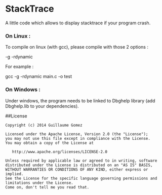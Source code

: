 StackTrace
==========

A little code which allows to display stacktrace if your program crash.


### On Linux :


To compile on linux (with gcc), please compile with those 2 options :

-g -rdynamic

For example :

gcc -g -rdynamic main.c -o test


### On Windows :

Under windows, the program needs to be linked to Dbghelp library (add Dbghelp.lib to your dependencies).


##License

    Copyright (c) 2014 Guillaume Gomez

    Licensed under the Apache License, Version 2.0 (the "License");
    you may not use this file except in compliance with the License.
    You may obtain a copy of the License at

       http://www.apache.org/licenses/LICENSE-2.0

    Unless required by applicable law or agreed to in writing, software
    distributed under the License is distributed on an "AS IS" BASIS,
    WITHOUT WARRANTIES OR CONDITIONS OF ANY KIND, either express or implied.
    See the License for the specific language governing permissions and
    limitations under the License.
    Come on, don't tell me you read that.
